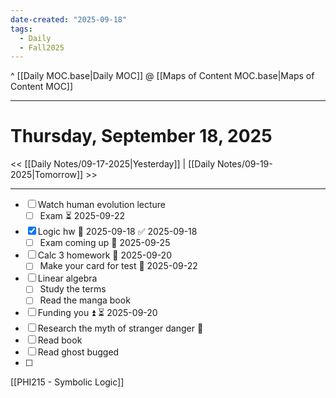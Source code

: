```yaml
---
date-created: "2025-09-18"
tags:
  - Daily
  - Fall2025
---
```

^ [[Daily MOC.base|Daily MOC]]
@ [[Maps of Content MOC.base|Maps of Content MOC]]

---
# Thursday, September 18, 2025
<< [[Daily Notes/09-17-2025|Yesterday]] | [[Daily Notes/09-19-2025|Tomorrow]] >>

---

- [ ] Watch human evolution lecture
	- [ ] Exam ⏳ 2025-09-22 
- [x] Logic hw 📅 2025-09-18 ✅ 2025-09-18
	- [ ] Exam coming up 🛫 2025-09-25 
- [ ] Calc 3 homework 📅 2025-09-20
	- [ ] Make your card for test 📅 2025-09-22 
- [ ] Linear algebra
	- [ ] Study the terms
	- [ ] Read the manga book 
- [ ] Funding you ⏫ ⏳ 2025-09-20 
- [ ] Research the myth of stranger danger 🔼 
- [ ] Read book 
- [ ] Read ghost bugged
- [ ] 

[[PHI215 - Symbolic Logic]]